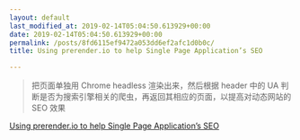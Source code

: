 ```yaml
---
layout: default
last_modified_at: 2019-02-14T05:04:50.613929+00:00
date: 2019-02-14T05:04:50.613929+00:00
permalink: /posts/8fd6115ef9472a053dd6ef2afc1d0b0c/
title: Using prerender.io to help Single Page Application’s SEO

---
```


> 把页面单独用 Chrome headless 渲染出来，然后根据 header 中的 UA 判断是否为搜索引擎相关的爬虫，再返回其相应的页面，以提高对动态网站的 SEO 效果

[Using prerender.io to help Single Page Application’s SEO](https://medium.com/@giuliogatto/using-prerender-io-to-help-single-page-applications-seo-3fd1161a1208)

